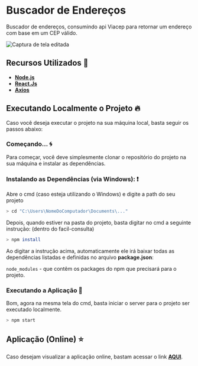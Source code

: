 # Buscador de Endereços 

Buscador de endereços, consumindo api Viacep para retornar um endereço com base em um CEP válido.

![Captura de tela editada](https://user-images.githubusercontent.com/79880373/169415363-8fb25014-eb23-4a90-b975-761030f65f0f.png)

## Recursos Utilizados 🚀

* **[Node.js](https://nodejs.org/en/)**
* **[React.Js](https://pt-br.reactjs.org/)**
* **[Axios](https://www.npmjs.com/package/axios)**

## Executando Localmente o Projeto 🔥

Caso você deseja executar o projeto na sua máquina local, basta seguir os passos abaixo:

### Começando... 🌀

Para começar, você deve simplesmente clonar o repositório do projeto na sua máquina e instalar as dependências.

### Instalando as Dependências (via Windows): ❗️

Abre o cmd (caso esteja utilizando o Windows) e digite a path do seu projeto

```bash
> cd "C:\Users\NomeDoComputador\Documents\..."
```

Depois, quando estiver na pasta do projeto, basta digitar no cmd a seguinte instrução: (dentro do facil-consulta)

```bash
> npm install
```

Ao digitar a instrução acima, automaticamente ele irá baixar todas as dependências listadas e definidas no arquivo **package.json**:

`node_modules` - que contêm os packages do npm que precisará para o projeto.

### Executando a Aplicação 💨

Bom, agora na mesma tela do cmd, basta iniciar o server para o projeto ser executado localmente.

```bash
> npm start
```
## Aplicação (Online) ⭐️

Caso desejam visualizar a aplicação online, bastam acessar o link **[AQUI](https://calculadora-frete.elielmaia.dev/)**.
